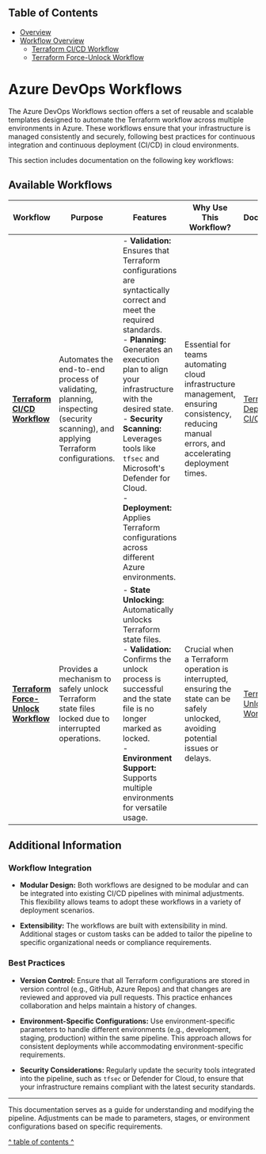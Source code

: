 ## Table of Contents

- [Overview](../README.md)
- [Workflow Overview](./README.md)
  - [Terraform CI/CD Workflow](./docs/DEPLOY.md)
  - [Terraform Force-Unlock Workflow](./docs/UNLOCK.md)

# Azure DevOps Workflows

The Azure DevOps Workflows section offers a set of reusable and scalable templates designed to automate the Terraform workflow across multiple environments in Azure. These workflows ensure that your infrastructure is managed consistently and securely, following best practices for continuous integration and continuous deployment (CI/CD) in cloud environments.

This section includes documentation on the following key workflows:

## Available Workflows

| Workflow | Purpose | Features | Why Use This Workflow? | Documentation |
|----------|---------|----------|------------------------|----------------|
| **[Terraform CI/CD Workflow](../pipeline.deploy.yaml)** | Automates the end-to-end process of validating, planning, inspecting (security scanning), and applying Terraform configurations. | - **Validation:** Ensures that Terraform configurations are syntactically correct and meet the required standards. <br> - **Planning:** Generates an execution plan to align your infrastructure with the desired state. <br> - **Security Scanning:** Leverages tools like `tfsec` and Microsoft's Defender for Cloud. <br> - **Deployment:** Applies Terraform configurations across different Azure environments. | Essential for teams automating cloud infrastructure management, ensuring consistency, reducing manual errors, and accelerating deployment times. | [Terraform Deployment CI/CD](./docs/DEPLOY.md) |
| **[Terraform Force-Unlock Workflow](../pipeline.unlock.yaml)** | Provides a mechanism to safely unlock Terraform state files locked due to interrupted operations. | - **State Unlocking:** Automatically unlocks Terraform state files. <br> - **Validation:** Confirms the unlock process is successful and the state file is no longer marked as locked. <br> - **Environment Support:** Supports multiple environments for versatile usage. | Crucial when a Terraform operation is interrupted, ensuring the state can be safely unlocked, avoiding potential issues or delays. | [Terraform State Unlock Workflow](./docs/UNLOCK.md) |

## Additional Information

### Workflow Integration

- **Modular Design:** Both workflows are designed to be modular and can be integrated into existing CI/CD pipelines with minimal adjustments. This flexibility allows teams to adopt these workflows in a variety of deployment scenarios.

- **Extensibility:** The workflows are built with extensibility in mind. Additional stages or custom tasks can be added to tailor the pipeline to specific organizational needs or compliance requirements.

### Best Practices

- **Version Control:** Ensure that all Terraform configurations are stored in version control (e.g., GitHub, Azure Repos) and that changes are reviewed and approved via pull requests. This practice enhances collaboration and helps maintain a history of changes.

- **Environment-Specific Configurations:** Use environment-specific parameters to handle different environments (e.g., development, staging, production) within the same pipeline. This approach allows for consistent deployments while accommodating environment-specific requirements.

- **Security Considerations:** Regularly update the security tools integrated into the pipeline, such as `tfsec` or Defender for Cloud, to ensure that your infrastructure remains compliant with the latest security standards.

---

This documentation serves as a guide for understanding and modifying the pipeline. Adjustments can be made to parameters, stages, or environment configurations based on specific requirements.

[^ table of contents ^]($table-of-contents)
